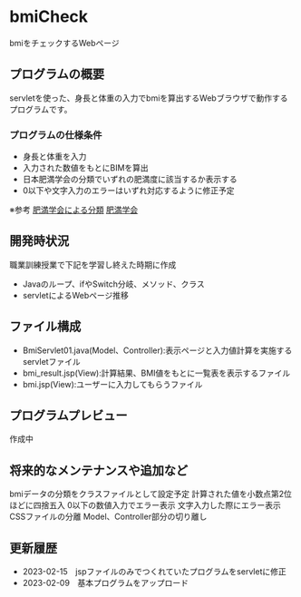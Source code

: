 # bmiCheck
bmiをチェックするWebページ

## プログラムの概要
servletを使った、身長と体重の入力でbmiを算出するWebブラウザで動作するプログラムです。

### プログラムの仕様条件
* 身長と体重を入力
* 入力された数値をもとにBIMを算出
* 日本肥満学会の分類でいずれの肥満度に該当するか表示する
* 0以下や文字入力のエラーはいずれ対応するように修正予定

※参考
[肥満学会による分類](http://www.jasso.or.jp/data/magazine/pdf/chart_A.pdf)
[肥満学会](http://www.jasso.or.jp/)


## 開発時状況
職業訓練授業で下記を学習し終えた時期に作成
* Javaのループ、ifやSwitch分岐、メソッド、クラス
* servletによるWebページ推移

## ファイル構成
* BmiServlet01.java(Model、Controller):表示ページと入力値計算を実施するservletファイル
* bmi_result.jsp(View):計算結果、BMI値をもとに一覧表を表示するファイル
* bmi.jsp(View):ユーザーに入力してもらうファイル

## プログラムプレビュー
作成中

## 将来的なメンテナンスや追加など
bmiデータの分類をクラスファイルとして設定予定
計算された値を小数点第2位ほどに四捨五入
0以下の数値入力でエラー表示
文字入力した際にエラー表示
CSSファイルの分離
Model、Controller部分の切り離し

## 更新履歴
* 2023-02-15　jspファイルのみでつくれていたプログラムをservletに修正
* 2023-02-09　基本プログラムをアップロード
